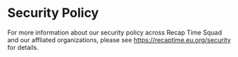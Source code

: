 # Security Policy

For more information about our security policy across Recap Time Squad and our affliated organizations, please see <https://recaptime.eu.org/security> for details.
